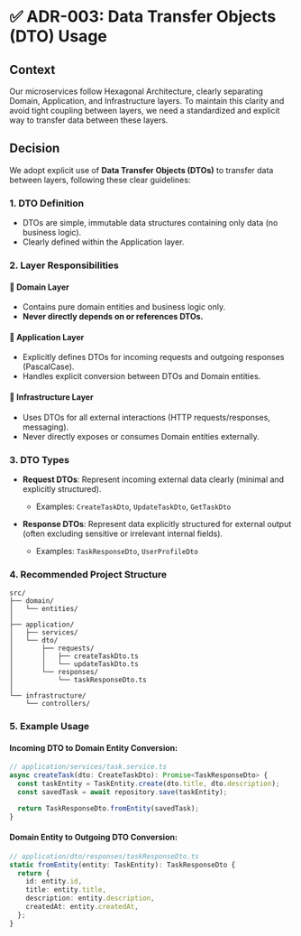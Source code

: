 # ✅ ADR-003: Data Transfer Objects (DTO) Usage

## Context
Our microservices follow Hexagonal Architecture, clearly separating Domain, Application, and Infrastructure layers. To maintain this clarity and avoid tight coupling between layers, we need a standardized and explicit way to transfer data between these layers.

## Decision
We adopt explicit use of **Data Transfer Objects (DTOs)** to transfer data between layers, following these clear guidelines:

### 1. DTO Definition
- DTOs are simple, immutable data structures containing only data (no business logic).
- Clearly defined within the Application layer.

### 2. Layer Responsibilities

#### 🔹 Domain Layer
- Contains pure domain entities and business logic only.
- **Never directly depends on or references DTOs.**

#### 🔹 Application Layer
- Explicitly defines DTOs for incoming requests and outgoing responses (PascalCase).
- Handles explicit conversion between DTOs and Domain entities.

#### 🔹 Infrastructure Layer
- Uses DTOs for all external interactions (HTTP requests/responses, messaging).
- Never directly exposes or consumes Domain entities externally.

### 3. DTO Types

- **Request DTOs**: Represent incoming external data clearly (minimal and explicitly structured).
  - Examples: `CreateTaskDto`, `UpdateTaskDto`, `GetTaskDto`

- **Response DTOs**: Represent data explicitly structured for external output (often excluding sensitive or irrelevant internal fields).
  - Examples: `TaskResponseDto`, `UserProfileDto`

### 4. Recommended Project Structure
```
src/
├── domain/
│   └── entities/
│
├── application/
│   ├── services/
│   └── dto/
│       ├── requests/
│       │   ├── createTaskDto.ts
│       │   └── updateTaskDto.ts
│       └── responses/
│           └── taskResponseDto.ts
│
└── infrastructure/
    └── controllers/
```

### 5. Example Usage

#### **Incoming DTO to Domain Entity Conversion**:
```typescript
// application/services/task.service.ts
async createTask(dto: CreateTaskDto): Promise<TaskResponseDto> {
  const taskEntity = TaskEntity.create(dto.title, dto.description);
  const savedTask = await repository.save(taskEntity);

  return TaskResponseDto.fromEntity(savedTask);
}
```

#### **Domain Entity to Outgoing DTO Conversion**:
```typescript
// application/dto/responses/taskResponseDto.ts
static fromEntity(entity: TaskEntity): TaskResponseDto {
  return {
    id: entity.id,
    title: entity.title,
    description: entity.description,
    createdAt: entity.createdAt,
  };
}
```
